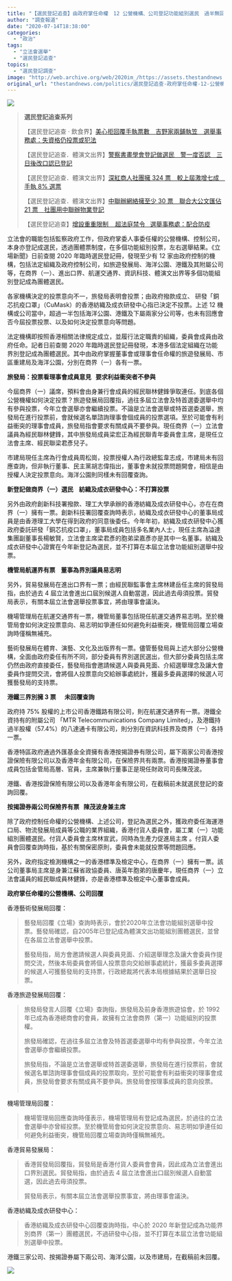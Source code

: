 ```yaml
---
title: "【選民登記追查】由政府掌任命權　12 公營機構、公司登記功能組別選民　過半無回覆投票機制"
author: "調查報道"
date: "2020-07-14T18:38:00"
categories:
  - "政治"
tags:
  - "立法會選舉"
  - "選民登記追查"
topics:
  - "選民登記調查"
image: "http://web.archive.org/web/2020im_/https://assets.thestandnews.com/media/photos/20200714-0520copy_hKXJs.png"
original_url: "thestandnews.com/politics/選民登記追查-政府掌任命權-12-公營機構-公司登記功能組別選民-過半無回覆投票機制"
---
```

![](http://web.archive.org/web/2020im_/https://assets.thestandnews.com/media/photos/20200714-0520copy_hKXJs.png)

> **選民登記追查系列**
> 
> 【選民登記追查 · 飲食界】[美心拒回覆手執票數　吉野家兩鋪執笠　選舉事務處：失資格仍投票或犯法](../../politics/%E9%81%B8%E6%B0%91%E7%99%BB%E8%A8%98%E8%BF%BD%E6%9F%A5-%E9%A3%B2%E9%A3%9F%E7%95%8C-%E7%BE%8E%E5%BF%83%E6%8B%92%E5%9B%9E%E8%A6%86%E6%89%8B%E5%9F%B7%E7%A5%A8%E6%95%B8-%E5%90%89%E9%87%8E%E5%AE%B6%E5%85%A9%E9%8B%AA%E5%9F%B7%E7%AC%A0-%E9%81%B8%E8%88%89%E4%BA%8B%E5%8B%99%E8%99%95-%E5%A4%B1%E8%B3%87%E6%A0%BC%E4%BB%8D%E6%8A%95%E7%A5%A8%E6%88%96%E7%8A%AF%E6%B3%95/)
> 
> 【選民登記追查．體演文出界】[警察書畫學會登記做選民　警一度否認　三日後改口認已登記](../../politics/%E9%81%B8%E6%B0%91%E7%99%BB%E8%A8%98%E8%BF%BD%E6%9F%A5-%E9%AB%94%E6%BC%94%E6%96%87%E5%87%BA%E7%95%8C-%E8%AD%A6%E5%AF%9F%E6%9B%B8%E7%95%AB%E5%AD%B8%E6%9C%83%E7%99%BB%E8%A8%98%E5%81%9A%E9%81%B8%E6%B0%91-%E8%AD%A6%E4%B8%80%E5%BA%A6%E5%90%A6%E8%AA%8D-%E4%B8%89%E6%97%A5%E5%BE%8C%E6%94%B9%E5%8F%A3%E8%AA%8D%E5%B7%B2%E7%99%BB%E8%A8%98/)
> 
> 【選民登記追查．體演文出界】[深紅商人社團擁 324 票　較上屆激增七成　手執 8% 選票](../../politics/%E9%81%B8%E6%B0%91%E7%99%BB%E8%A8%98%E8%BF%BD%E6%9F%A5-%E9%AB%94%E6%BC%94%E6%96%87%E5%87%BA%E7%95%8C-%E6%B7%B1%E7%B4%85%E5%95%86%E4%BA%BA%E7%A4%BE%E5%9C%98%E6%93%81-324-%E7%A5%A8-%E8%BC%83%E4%B8%8A%E5%B1%86%E6%BF%80%E5%A2%9E%E4%B8%83%E6%88%90-%E6%89%8B%E5%9F%B7-8-%E9%81%B8%E7%A5%A8/)
> 
> 【選民登記追查．體演文出界】[中聯辦網絡擁至少 30 票　聯合大公文匯佔 21 票　社團用中聯辦物業登記](../../politics/%E9%81%B8%E6%B0%91%E7%99%BB%E8%A8%98%E8%BF%BD%E6%9F%A5-%E9%AB%94%E6%BC%94%E6%96%87%E5%87%BA%E7%95%8C-%E4%B8%AD%E8%81%AF%E8%BE%A6%E7%B6%B2%E7%B5%A1%E6%93%81%E8%87%B3%E5%B0%91-30-%E7%A5%A8-%E8%81%AF%E5%90%88%E5%A4%A7%E5%85%AC%E6%96%87%E5%8C%AF%E4%BD%94-21-%E7%A5%A8-%E7%A4%BE%E5%9C%98%E7%94%A8%E4%B8%AD%E8%81%AF%E8%BE%A6%E7%89%A9%E6%A5%AD%E7%99%BB%E8%A8%98/)
> 
> 【選民登記追查】[增設重重限制    超法庭禁令   選舉事務處：配合防疫](../../politics/%E9%81%B8%E6%B0%91%E7%99%BB%E8%A8%98%E8%BF%BD%E6%9F%A5-%E5%8A%A0%E8%A8%AD%E9%87%8D%E9%87%8D%E9%99%90%E5%88%B6-%E8%B6%85%E6%B3%95%E5%BA%AD%E7%A6%81%E4%BB%A4-%E9%81%B8%E8%88%89%E4%BA%8B%E5%8B%99%E8%99%95-%E9%85%8D%E5%90%88%E9%98%B2%E7%96%AB/)

立法會的職能包括監察政府工作，但政府掌委人事委任權的公營機構、控制公司，本身亦登記成選民，透過團體票制度，在多個功能組別投票，左右選舉結果。《立場新聞》日前查閱 2020 年臨時選民登記冊，發現至少有 12 家由政府控制的機構，包括法定組織及政府控制公司，如旅遊發展局、海洋公園、港鐵及其附屬公司等，在商界（一）、進出口界、航運交通界、資訊科技、體演文出界等多個功能組別登記成為團體選民。

各家機構決定的投票意向不一，旅發局表明會投票；由政府撥款成立、 研發「銅芯抗疫口罩」（CuMask）的香港紡織及成衣研發中心指已決定不投票。上述 12 機構或公司當中，超過一半包括海洋公園、港鐵及下屬兩家分公司等，也未有回應會否今屆投票投票、以及如何決定投票意向等問題。

法定機構即按照香港相關法律規定成立，並履行法定職責的組織，委員會成員由政府任命。記者日前查閱 2020 年臨時選民登記冊發現，本港多個法定組織在功能界別登記成為團體選民。其中由政府掌握董事會或理事會任命權的旅遊發展局、市區重建局及海洋公園，分別在商界（一）各有一票。

**旅發局：投票看理事會成員意見   要求利益衝突者不參與**

今屆商界（一）議席，預料會由身兼行會成員的經民聯林健鋒爭取連任。到底各個公營機權如何決定投票？旅遊發展局回覆指，過往多屆立法會及特首選委選舉中均有參與投票，今年立會選舉亦會繼續投票。不論是立法會選舉或特首選委選舉，旅發局在進行投票前，會就候選名單諮詢理事會個成員的投票選項。至於可能會有利益衝突的理事會成員，旅發局指會要求有關成員不要參與。現任商界（一）立法會議員為經民聯林健鋒，其中旅發局成員梁宏正為經民聯青年委員會主席，是現任立法會主席、經民聯梁君彥兒子。

市建局現任主席為行會成員周松崗，投票授權人為行政總監韋志成，市建局未有回應查詢，但非執行董事、民主黨胡志偉指出，董事會未就投票問題開會，相信是由授權人決定投票意向。海洋公園則同樣未有回覆查詢。

**新登記做商界（一）選民    紡織及成衣研發中心：不打算投票**

另外由政府創新科技署撥款、理工大學承辦的香港紡織及成衣研發中心，亦在在商界（一）擁有一票。創新科技署回覆查詢時表示，紡織及成衣研發中心的董事局成員是由香港理工大學在得到政府的同意後委任。今年年初，紡織及成衣研發中心獲政府委託研發「銅芯抗疫口罩」，董事局成員包括多名業內人士，現任主席為溢達集團副董事長楊敏賢，立法會主席梁君彥的胞弟梁嘉彥亦是其中一名董事。紡織及成衣研發中心證實在今年新登記為選民，並不打算在本屆立法會功能組別選舉中投票。

**機管局航運界有票    董事為界別議員易志明**

另外，貿易發展局在進出口界有一票；由經民聯監事會主席林建岳任主席的貿發局指，由於過去 4 屆立法會進出口屆別候選人自動當選，因此過去毋須投票。貿發局表示，有關本屆立法會選舉投票事宜，將由理事會議決。

機場管理局在航運交通界有一票，機管局董事包括現任航運交通界易志明。至於機管局會如何決定投票意向、易志明如爭連任如何避免利益衝突，機管局回覆立場查詢時僅稱無補充。

藝術發展局在體育、演藝、文化及出版界有一票。儘管藝發局與上述大部分公營機構，全面由政府委任有所不同，部分委員有界別選民選出，但大部分委員包括主席仍然由政府直接委任，藝發局指會邀請候選人與委員見面、介紹選舉理念及讓大會委員作提問交流，會將個人投票意向交給辦事處統計，獲最多委員選擇的候選人可獲藝發局的支持票。

**港鐵三界別擁 3 票      未回覆查詢**   

政府持 75% 股權的上市公司香港鐵路有限公司，則在航運交通界有一票。港鐵全資持有的附屬公司 「MTR Telecommunications Company Limited」，及港鐵持過半股權（57.4%）的八達通卡有限公司，則分別在資訊科技界及商界（一）各持一票。

香港特區政府通過外匯基金全資擁有香港按揭證券有限公司，屬下兩家公司香港按證保險有限公司以及香港年金有限公司，在保險界共有兩票。香港按揭證券董事會成員包括金管局高層、官員，主席兼執行董事正是現任財政司司長陳茂波。

港鐵、香港按證保險有限公司以及香港年金有限公司，在截稿前未就選民登記的查詢回覆。

**按揭證券兩公司保險界有票   陳茂波身兼主席**

除了政府控制任命權的公營機構、上述公司，登記為選民之外，獲政府委任海運港口局、物流發展局成員等公職的業界組織，香港付貨人委員會，屬工業（一）功能組別團體選民。付貨人委員會主席林宣武，同時為生產力促進局主席 。付貨人委員會回覆查詢時指，基於有關保密原則，委員會未能就投票等問題回應。

另外，政府指定檢測機構之一的香港標準及檢定中心，在商界（一）擁有一票。該公司董事局主席是身兼江蘇省政協委員、唐英年胞弟的唐慶年，現任商界（一）立法會議員的經民聯成員林健鋒，亦是香港標準及檢定中心董事會成員。

**政府掌任命權的公營機構、公司回覆**

香港藝術發展局回覆：

> 藝發局回覆《立場》查詢時表示，會於2020年立法會功能組別選舉中投票。藝發局確認，自2005年已登記成為體演文出功能組別團體選民，並曾在各屆立法會選舉中投票。
> 
> 藝發局指，局方會邀請候選人與委員見面、介紹選舉理念及讓大會委員作提問交流，然後本局委員會將個人投票意向交給辦事處統計，獲最多委員選擇的候選人可獲藝發局的支持票，行政總裁將代表本局根據結果於選舉日投票。

香港旅遊發展局回覆：

> 旅發局發言人回覆《立場》查詢指，旅發局及前身香港旅遊協會，於 1992 年已成為香港總商會的會員，故擁有立法會商界（第一）功能組別的投票權。
> 
> 旅發局確認，在過往多屆立法會及特首選委選舉中均有參與投票，今年立法會選舉亦會繼續投票。
> 
> 旅發局指，不論是立法會選舉或特首選委選舉，旅發局在進行投票前，會就候選名單諮詢理事會個成員的投票取向，至於可能會有利益衝突的理事會成員，旅發局會要求有關成員不要參與。旅發局會按理事成員的意向投票。  
>  

機場管理局回覆：

> 機場管理局回應查詢時僅表示，機場管理局有登記成為選民，於過往的立法會選舉中亦曾經投票。至於機管局會如何決定投票意向、易志明如爭連任如何避免利益衝突，機管局回覆立場查詢時僅稱無補充。

香港貿易發展局：

> 香港貿發局回覆指，貿發局是香港付貨人委員會會員，因此成為立法會進出口界別選民。貿發局指，由於過去 4 屆立法會進出口屆別候選人自動當選，因此過去毋須投票。
> 
> 貿發局表示，有關本屆立法會選舉投票事宜，將由理事會議決。

香港紡織及成衣研發中心：

> 香港紡織及成衣研發中心回覆查詢時指，中心於 2020 年新登記成為功能界別商界（第一）團體選民，不過研發中心指，並不打算在本屆立法會功能組別選舉中投票。

港鐵三家公司、按揭證券屬下兩公司、海洋公園，以及市建局，在截稿前未回覆。

![](http://web.archive.org/web/2020im_/https://assets.thestandnews.com/media/photos/20200714-0420copy_xg7U0.png)